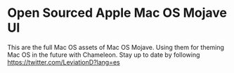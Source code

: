 # Open Sourced Apple Mac OS Mojave UI 

This are the full Mac OS assets of Mac OS Mojave. Using them for theming Mac OS in the future with Chameleon. Stay up to date by following https://twitter.com/LeviationD?lang=es
